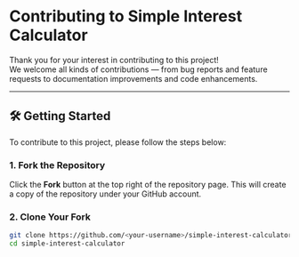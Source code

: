 # Contributing to Simple Interest Calculator

Thank you for your interest in contributing to this project!  
We welcome all kinds of contributions — from bug reports and feature requests to documentation improvements and code enhancements.

---

## 🛠 Getting Started

To contribute to this project, please follow the steps below:

### 1. Fork the Repository

Click the **Fork** button at the top right of the repository page. This will create a copy of the repository under your GitHub account.

### 2. Clone Your Fork

```bash
git clone https://github.com/<your-username>/simple-interest-calculator.git
cd simple-interest-calculator

